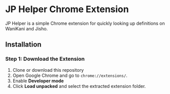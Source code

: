 # JP Helper Chrome Extension
JP Helper is a simple Chrome extension for quickly looking up definitions on WaniKani and Jisho.

## Installation
### Step 1: Download the Extension
1. Clone or download this repository
2. Open Google Chrome and go to `chrome://extensions/`.
3. Enable **Developer mode**
4. Click **Load unpacked** and select the extracted extension folder.
